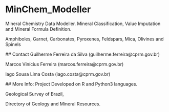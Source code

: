 # MinChem_Modeller
Mineral Chemistry Data Modeller. Mineral Classification, Value Imputation and Mineral Formula Definition.<p>
Amphiboles, Garnet, Carbonates, Pyroxenes, Feldspars, Mica, Olivines and Spinels
<p>
## Contact
Guilherme Ferreira da Silva (guilherme.ferreira@cprm.gov.br) <p>
Marcos Vinícius Ferreira (marcos.ferreira@cprm.gov.br)<p>
Iago Sousa Lima Costa (iago.costa@cprm.gov.br)<p>
<p>
## More Info:
Project Developed on R and Python3 languages.<p>
Geological Survey of Brazil,<p>
Directory of Geology and Mineral Resources.<p>
